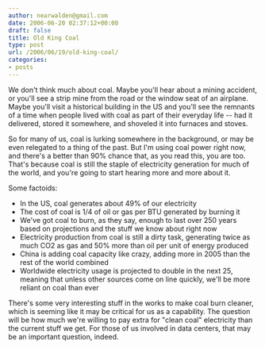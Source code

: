 ```yaml
---
author: nearwalden@gmail.com
date: 2006-06-20 02:37:12+00:00
draft: false
title: Old King Coal
type: post
url: /2006/06/19/old-king-coal/
categories:
- posts
---
```


We don't think much about coal. Maybe you'll hear about a mining accident, or you'll see a strip mine from the road or the window seat of an airplane. Maybe you'll visit a historical building in the US and you'll see the remnants of a time when people lived with coal as part of their everyday life -- had it delivered, stored it somewhere, and shoveled it into furnaces and stoves.





So for many of us, coal is lurking somewhere in the background, or may be even relegated to a thing of the past. But I'm using coal power right now, and there's a better than 90% chance that, as you read this, you are too. That's because coal is still the staple of electricity generation for much of the world, and you're going to start hearing more and more about it.





Some factoids:






  * In the US, coal generates about 49% of our electricity
  * The cost of coal is 1/4 of oil or gas per BTU generated by burning it
  * We've got coal to burn, as they say, enough to last over 250 years based on projections and the stuff we know about right now
  * Electricity production from coal is still a dirty task, generating twice as much CO2 as gas and 50% more than oil per unit of energy produced
  * China is adding coal capacity like crazy, adding more in 2005 than the rest of the world combined
  * Worldwide electricity usage is projected to double in the next 25, meaning that unless other sources come on line quickly, we'll be more reliant on coal than ever




There's some very interesting stuff in the works to make coal burn cleaner, which is seeming like it may be critical for us as a capability. The question will be how much we're willing to pay extra for "clean coal" electricity than the current stuff we get. For those of us involved in data centers, that may be an important question, indeed.



